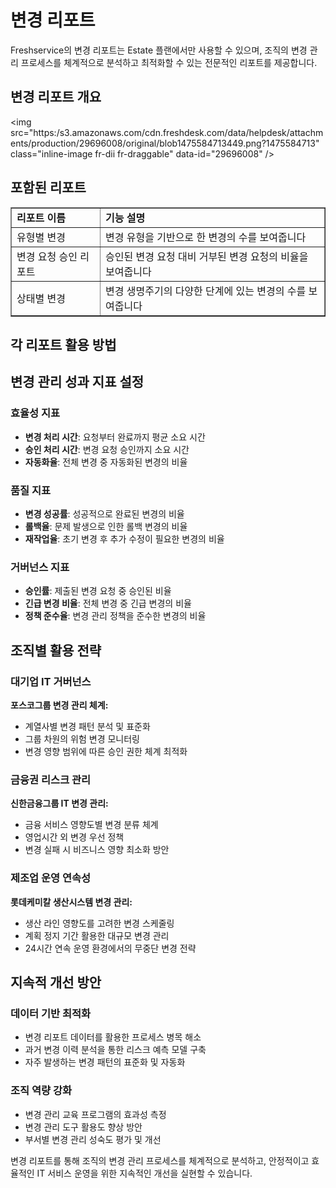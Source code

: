 # 변경 리포트

Freshservice의 변경 리포트는 Estate 플랜에서만 사용할 수 있으며, 조직의 변경 관리 프로세스를 체계적으로 분석하고 최적화할 수 있는 전문적인 리포트를 제공합니다.

## 변경 리포트 개요

<p>&lt;img src="https:/s3.amazonaws.com/cdn.freshdesk.com/data/helpdesk/attachments/production/29696008/original/blob1475584713449.png?1475584713" class="inline-image fr-dii fr-draggable" data-id="29696008" /></p>

## 포함된 리포트

<table border="1" cellpadding="0" cellspacing="0" style={{ borderCollapse: "collapse", border: "1px solid #afafaf", width: "100%" }}>
<tbody>
<tr>
<td><strong>리포트 이름</strong></td>
<td><strong>기능 설명</strong></td>
</tr>
<tr>
<td>유형별 변경</td>
<td>변경 유형을 기반으로 한 변경의 수를 보여줍니다</td>
</tr>
<tr>
<td>변경 요청 승인 리포트</td>
<td>승인된 변경 요청 대비 거부된 변경 요청의 비율을 보여줍니다</td>
</tr>
<tr>
<td>상태별 변경</td>
<td>변경 생명주기의 다양한 단계에 있는 변경의 수를 보여줍니다</td>
</tr>
</tbody>
</table>

## 각 리포트 활용 방법

## 변경 관리 성과 지표 설정

### 효율성 지표
- **변경 처리 시간**: 요청부터 완료까지 평균 소요 시간
- **승인 처리 시간**: 변경 요청 승인까지 소요 시간
- **자동화율**: 전체 변경 중 자동화된 변경의 비율

### 품질 지표
- **변경 성공률**: 성공적으로 완료된 변경의 비율
- **롤백율**: 문제 발생으로 인한 롤백 변경의 비율
- **재작업율**: 초기 변경 후 추가 수정이 필요한 변경의 비율

### 거버넌스 지표
- **승인률**: 제출된 변경 요청 중 승인된 비율
- **긴급 변경 비율**: 전체 변경 중 긴급 변경의 비율
- **정책 준수율**: 변경 관리 정책을 준수한 변경의 비율

## 조직별 활용 전략

### 대기업 IT 거버넌스
**포스코그룹 변경 관리 체계:**
- 계열사별 변경 패턴 분석 및 표준화
- 그룹 차원의 위험 변경 모니터링
- 변경 영향 범위에 따른 승인 권한 체계 최적화

### 금융권 리스크 관리
**신한금융그룹 IT 변경 관리:**
- 금융 서비스 영향도별 변경 분류 체계
- 영업시간 외 변경 우선 정책
- 변경 실패 시 비즈니스 영향 최소화 방안

### 제조업 운영 연속성
**롯데케미칼 생산시스템 변경 관리:**
- 생산 라인 영향도를 고려한 변경 스케줄링
- 계획 정지 기간 활용한 대규모 변경 관리
- 24시간 연속 운영 환경에서의 무중단 변경 전략

## 지속적 개선 방안

### 데이터 기반 최적화
- 변경 리포트 데이터를 활용한 프로세스 병목 해소
- 과거 변경 이력 분석을 통한 리스크 예측 모델 구축
- 자주 발생하는 변경 패턴의 표준화 및 자동화

### 조직 역량 강화
- 변경 관리 교육 프로그램의 효과성 측정
- 변경 관리 도구 활용도 향상 방안
- 부서별 변경 관리 성숙도 평가 및 개선

변경 리포트를 통해 조직의 변경 관리 프로세스를 체계적으로 분석하고, 안정적이고 효율적인 IT 서비스 운영을 위한 지속적인 개선을 실현할 수 있습니다.